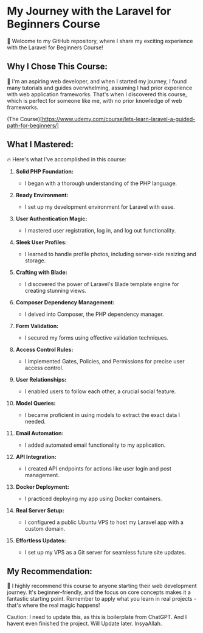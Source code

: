 # My Journey with the Laravel for Beginners Course

🚀 Welcome to my GitHub repository, where I share my exciting experience with the Laravel for Beginners Course!

## **Why I Chose This Course:**

👋 I'm an aspiring web developer, and when I started my journey, I found many tutorials and guides overwhelming, assuming I had prior experience with web application frameworks. That's when I discovered this course, which is perfect for someone like me, with no prior knowledge of web frameworks.

(The Course)[https://www.udemy.com/course/lets-learn-laravel-a-guided-path-for-beginners/]

## **What I Mastered:**

🔥 Here's what I've accomplished in this course:

1. **Solid PHP Foundation:**
   - I began with a thorough understanding of the PHP language.

2. **Ready Environment:**
   - I set up my development environment for Laravel with ease.

3. **User Authentication Magic:**
   - I mastered user registration, log in, and log out functionality.

4. **Sleek User Profiles:**
   - I learned to handle profile photos, including server-side resizing and storage.

5. **Crafting with Blade:**
   - I discovered the power of Laravel's Blade template engine for creating stunning views.

6. **Composer Dependency Management:**
   - I delved into Composer, the PHP dependency manager.

7. **Form Validation:**
   - I secured my forms using effective validation techniques.

8. **Access Control Rules:**
   - I implemented Gates, Policies, and Permissions for precise user access control.

9. **User Relationships:**
   - I enabled users to follow each other, a crucial social feature.

10. **Model Queries:**
    - I became proficient in using models to extract the exact data I needed.

11. **Email Automation:**
    - I added automated email functionality to my application.

12. **API Integration:**
    - I created API endpoints for actions like user login and post management.

13. **Docker Deployment:**
    - I practiced deploying my app using Docker containers.

14. **Real Server Setup:**
    - I configured a public Ubuntu VPS to host my Laravel app with a custom domain.

15. **Effortless Updates:**
    - I set up my VPS as a Git server for seamless future site updates.

## **My Recommendation:**

🌟 I highly recommend this course to anyone starting their web development journey. It's beginner-friendly, and the focus on core concepts makes it a fantastic starting point. Remember to apply what you learn in real projects - that's where the real magic happens!

Caution: I need to update this, as this is boilerplate from ChatGPT. And I havent even finished the project. Will Update later. InsyaAllah. 
